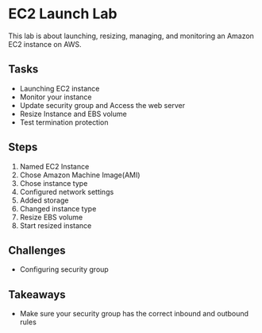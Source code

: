 # EC2 Launch Lab
This lab is about launching, resizing, managing, and monitoring an Amazon EC2 instance on AWS.

## Tasks
- Launching EC2 instance
- Monitor your instance
- Update security group and Access the web server
- Resize Instance and EBS volume
- Test termination protection

## Steps 
1. Named EC2 Instance
2. Chose Amazon Machine Image(AMI)
3. Chose instance type
4. Configured network settings
5. Added storage
6. Changed instance type
7. Resize EBS volume
8. Start resized instance

## Challenges 
- Configuring security group 

## Takeaways 
- Make sure your security group has the correct inbound and outbound rules
